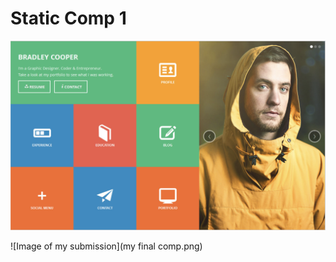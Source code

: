 # Static Comp 1

![Image of comp](comp.png)


![Image of my submission](my final comp.png)
    
    
